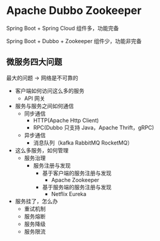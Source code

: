# Apache Dubbo Zookeeper

Spring Boot + Spring Cloud 组件多，功能完备

Spring Boot + Dubbo + Zookeeper 组件少，功能非完备



## 微服务四大问题

最大的问题 -> 网络是不可靠的

- 客户端如何访问这么多的服务
  - API 网关
- 服务与服务之间如何通信
  - 同步通信
    - HTTP(Apache Http Client)
    - RPC(Dubbo 只支持 Java，Apache Thrift，gRPC)
  - 异步通信
    - 消息队列（kafka	RabbitMQ	RocketMQ）
- 这么多服务，如何管理
  - 服务治理 
    - 服务注册与发现
      - 基于客户端的服务注册与发现
        - Apache Zookeeper
      - 基于服务端的服务注册与发现
        - Netflix  Eureka
- 服务挂了，怎么办
  - 重试机制
  - 服务熔断
  - 服务降级
  - 服务限流



